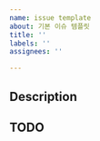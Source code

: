 ```yaml
---
name: issue template
about: 기본 이슈 템플릿
title: ''
labels: ''
assignees: ''

---
```


## Description

## TODO
